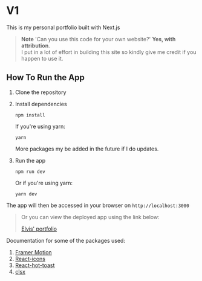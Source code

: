 # V1

This is my personal portfolio built with Next.js

> **Note**
> 'Can you use this code for your own website?' **Yes, with attribution**.<br>
> I put in a lot of effort in building this site so kindly give me credit if you happen to use it.

## How To Run the App

1. Clone the repository

2. Install dependencies

   ```
   npm install
    ```

   If you're using yarn:

   ```
   yarn
   ```

    More packages my be added in the future if I do updates.

3. Run the app

   ```
   npm run dev
   ```
   Or if you're using yarn:

   ```
   yarn dev
   ```
The app will then be accessed in your browser on `http://localhost:3000`


> Or you can view the deployed app using the link below:
> 
> [Elvis' portfolio](https://elvismutinda.vercel.app/)


Documentation for some of the packages used:

1. [Framer Motion](https://www.framer.com/motion/introduction/)
2. [React-icons](https://react-icons.github.io/react-icons/)
3. [React-hot-toast](https://react-hot-toast.com/)
4. [clsx](https://github.com/lukeed/clsx#readme)
